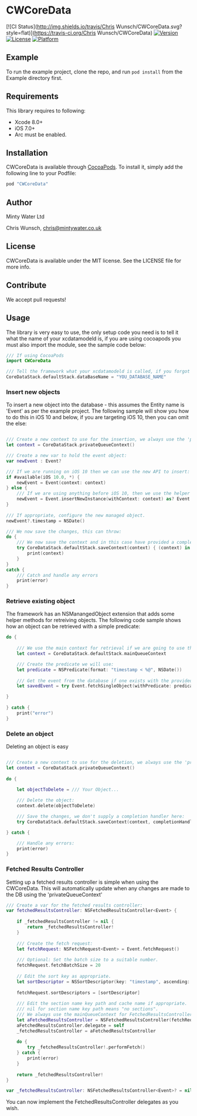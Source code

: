 # CWCoreData

[![CI Status](http://img.shields.io/travis/Chris Wunsch/CWCoreData.svg?style=flat)](https://travis-ci.org/Chris Wunsch/CWCoreData)
[![Version](https://img.shields.io/cocoapods/v/CWCoreData.svg?style=flat)](http://cocoapods.org/pods/CWCoreData)
[![License](https://img.shields.io/cocoapods/l/CWCoreData.svg?style=flat)](http://cocoapods.org/pods/CWCoreData)
[![Platform](https://img.shields.io/cocoapods/p/CWCoreData.svg?style=flat)](http://cocoapods.org/pods/CWCoreData)

## Example

To run the example project, clone the repo, and run `pod install` from the Example directory first.

## Requirements

This library requires to following:

<ul>
<li>Xcode 8.0+</li>
<li>iOS 7.0+</li>
<li>Arc must be enabled.</li>
</ul>

## Installation

CWCoreData is available through [CocoaPods](http://cocoapods.org). To install
it, simply add the following line to your Podfile:

```ruby
pod "CWCoreData"
```

## Author

Minty Water Ltd

Chris Wunsch, chris@mintywater.co.uk

## License

CWCoreData is available under the MIT license. See the LICENSE file for more info.

## Contribute

We accept pull requests!

## Usage

The library is very easy to use, the only setup code you need is to tell it what the name of your xcdatamodeld is, if you are using cocoapods you must also import the module, see the sample code below:

```swift
/// If using CocoaPods
import CWCoreData

/// Tell the framework what your xcdatamodeld is called, if you forgot this the framework will raise an exception:
CoreDataStack.defaultStack.dataBaseName = "YOU_DATABASE_NAME"

```

### Insert new objects

To insert a new object into the database - this assumes the Entity name is 'Event' as per the example project. The following sample will show you how to do this in iOS 10 and below, if you are targeting iOS 10, then you can omit the else:

```swift

/// Create a new context to use for the insertion, we always use the 'privateQueueContext' to handle database changes. This will merge change back into the persistent store coordinator.
let context = CoreDataStack.privateQueueContext()

/// Create a new var to hold the event object:   
var newEvent : Event?

/// If we are running on iOS 10 then we can use the new API to insert:
if #available(iOS 10.0, *) {
    newEvent = Event(context: context)
} else {
    /// If we are using anything before iOS 10, then we use the helper method from the extension on NSManangedObject
    newEvent = Event.insertNewInstance(withContext: context) as? Event
}
                
/// If appropriate, configure the new managed object.
newEvent?.timestamp = NSDate()

/// We now save the changes, this can throw:
do {
    /// We now save the context and in this case have provided a completion block so we know once the changed has been merged back into the persistent store coordinator:
    try CoreDataStack.defaultStack.saveContext(context) { (context) in
        print(context)
    }
}
catch {
    /// Catch and handle any errors
    print(error)
}

```

### Retrieve existing object

The framework has an NSManangedObject extension that adds some helper methods for retreiving objects. The following code sample shows how an object can be retrieved with a simple predicate:

```swift
do {
            
    /// We use the main context for retrieval if we are going to use the obejct to populate the UI and we are NOT going to make direct changes to the object. Otherwise use the privateQeueContext.
    let context = CoreDataStack.defaultStack.mainQueueContext

    /// Create the predicate we will use:
    let predicate = NSPredicate(format: "timestamp < %@", NSDate())
    
    /// Get the event from the database if one exists with the provided predicate, there are other APIs that do similar operations with more options. See documentation.
    let savedEvent = try Event.fetchSingleObject(withPredicate: predicate, context: context, includesPendingChanges: true) as? Event

}
    
} catch {
    print("error")
}

```

### Delete an object

Deleting an object is easy

```swift

/// Create a new context to use for the deletion, we always use the 'privateQueueContext' to handle database changes. This will merge change back into the persistent store coordinator.
let context = CoreDataStack.privateQueueContext()
            
do {

    let objectToDelete = /// Your Object...
    
    /// Delete the object:
    context.delete(objectToDelete)

    /// Save the changes, we don't supply a completion handler here:
    try CoreDataStack.defaultStack.saveContext(context, completionHandler: nil)

} catch {

    /// Handle any errors:
    print(error)
}

```


### Fetched Results Controller

Setting up a fetched results controller is simple when using the CWCoreData. This will automatically update when any changes are made to the DB using the 'privateQueueContext'

```swift
/// Create a var for the fetched results controller:
var fetchedResultsController: NSFetchedResultsController<Event> {
    
    if _fetchedResultsController != nil {
        return _fetchedResultsController!
    }
    
    /// Create the fetch request:
    let fetchRequest: NSFetchRequest<Event> = Event.fetchRequest()
    
    /// Optional: Set the batch size to a suitable number. 
    fetchRequest.fetchBatchSize = 20
    
    // Edit the sort key as appropriate.
    let sortDescriptor = NSSortDescriptor(key: "timestamp", ascending: false)
    
    fetchRequest.sortDescriptors = [sortDescriptor]
    
    /// Edit the section name key path and cache name if appropriate.
    /// nil for section name key path means "no sections".
    /// We always use the mainQueueContext for FetchedResultsControllers and any other time where we need the UI to be populated from the database object:
    let aFetchedResultsController = NSFetchedResultsController(fetchRequest: fetchRequest, managedObjectContext: CoreDataStack.defaultStack.mainQueueContext, sectionNameKeyPath: nil, cacheName: nil)
    aFetchedResultsController.delegate = self
    _fetchedResultsController = aFetchedResultsController
    
    do {
        try _fetchedResultsController!.performFetch()
    } catch {
        print(error)
    }
    
    return _fetchedResultsController!
}

var _fetchedResultsController: NSFetchedResultsController<Event>? = nil

```

You can now implement the FetchedResultsController delegates as you wish. 
